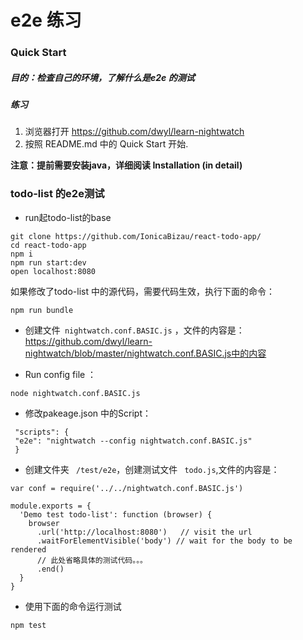 # e2e 练习

### Quick Start
##### 目的：检查自己的环境，了解什么是e2e 的测试
##### 练习
1. 浏览器打开 https://github.com/dwyl/learn-nightwatch
2. 按照 README.md 中的 Quick Start 开始.

  **注意：提前需要安装java，详细阅读 Installation (in detail)** 
### todo-list 的e2e测试

+ run起todo-list的base
```
git clone https://github.com/IonicaBizau/react-todo-app/
cd react-todo-app
npm i
npm run start:dev
open localhost:8080
```
如果修改了todo-list 中的源代码，需要代码生效，执行下面的命令：
```
npm run bundle
```
+ 创建文件``` nightwatch.conf.BASIC.js``` ，文件的内容是：
https://github.com/dwyl/learn-nightwatch/blob/master/nightwatch.conf.BASIC.js中的内容

+  Run config  file ：
```
node nightwatch.conf.BASIC.js
``` 

+ 修改pakeage.json 中的Script：
```
 "scripts": { 
 "e2e": "nightwatch --config nightwatch.conf.BASIC.js"
 }
```
+ 创建文件夹 ``` /test/e2e```，创建测试文件 ``` todo.js```,文件的内容是：

```
var conf = require('../../nightwatch.conf.BASIC.js')

module.exports = {
  'Demo test todo-list': function (browser) {
    browser
      .url('http://localhost:8080')   // visit the url
      .waitForElementVisible('body') // wait for the body to be rendered
      // 此处省略具体的测试代码。。。
      .end()
  }
}

```

+ 使用下面的命令运行测试
```
npm test
```




